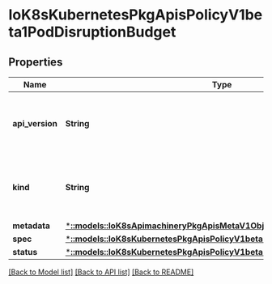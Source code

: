 # IoK8sKubernetesPkgApisPolicyV1beta1PodDisruptionBudget

## Properties
Name | Type | Description | Notes
------------ | ------------- | ------------- | -------------
**api_version** | **String** | APIVersion defines the versioned schema of this representation of an object. Servers should convert recognized schemas to the latest internal value, and may reject unrecognized values. More info: https://git.k8s.io/community/contributors/devel/api-conventions.md#resources | [optional] 
**kind** | **String** | Kind is a string value representing the REST resource this object represents. Servers may infer this from the endpoint the client submits requests to. Cannot be updated. In CamelCase. More info: https://git.k8s.io/community/contributors/devel/api-conventions.md#types-kinds | [optional] 
**metadata** | [***::models::IoK8sApimachineryPkgApisMetaV1ObjectMeta**](io.k8s.apimachinery.pkg.apis.meta.v1.ObjectMeta.md) |  | [optional] 
**spec** | [***::models::IoK8sKubernetesPkgApisPolicyV1beta1PodDisruptionBudgetSpec**](io.k8s.kubernetes.pkg.apis.policy.v1beta1.PodDisruptionBudgetSpec.md) |  | [optional] 
**status** | [***::models::IoK8sKubernetesPkgApisPolicyV1beta1PodDisruptionBudgetStatus**](io.k8s.kubernetes.pkg.apis.policy.v1beta1.PodDisruptionBudgetStatus.md) |  | [optional] 

[[Back to Model list]](../README.md#documentation-for-models) [[Back to API list]](../README.md#documentation-for-api-endpoints) [[Back to README]](../README.md)


